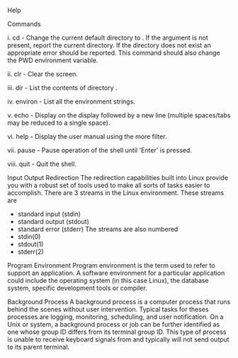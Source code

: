 Help

Commands

i. cd <directory> - Change the current default directory to
<directory>. If the <directory> argument is not present, report
the current directory. If the directory does not exist an appropriate
error should be reported. This command should also change the PWD
environment variable.

ii. clr - Clear the screen.

iii. dir <directory> - List the contents of directory <directory>.

iv. environ - List all the environment strings.

v. echo <comment> - Display <comment> on the display followed by a
new line (multiple spaces/tabs may be reduced to a single space).

vi. help - Display the user manual using the more filter.

vii. pause - Pause operation of the shell until 'Enter' is pressed.

viii. quit - Quit the shell.

Input Output Redirection
The redirection capabilities built into Linux provide you with a robust set of tools used to make all sorts of tasks easier to accomplish. There are 3 streams in the Linux environment. These streams are
- standard input (stdin)
- standard output (stdout)
- standard error (stderr)
The streams are also numbered
- stdin(0)
- stdout(1)
- stderr(2)

Program Environment
Program environment is the  term used to refer to support an application. A software environment for a particular application could include the operating system (in this case Linux), the database system, specific development tools or compiler.

Background Process
A background process is a computer process that runs behind the scenes without user intervention. Typical tasks for theses processes are logging, monitoring, scheduling, and user notification. On a Unix or system, a background process or job can be further identified as one whose group ID differs from its terminal group ID. This type of process is unable to receive keyboard signals from and typically will not send output to its parent terminal.